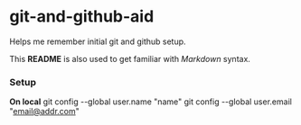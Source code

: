 # git-and-github-aid
Helps me remember initial git and github setup. 

This **README** is also used to get familiar with *Markdown* syntax.

### Setup

**On local**
git config --global user.name "name"
git config --global user.email "email@addr.com"


